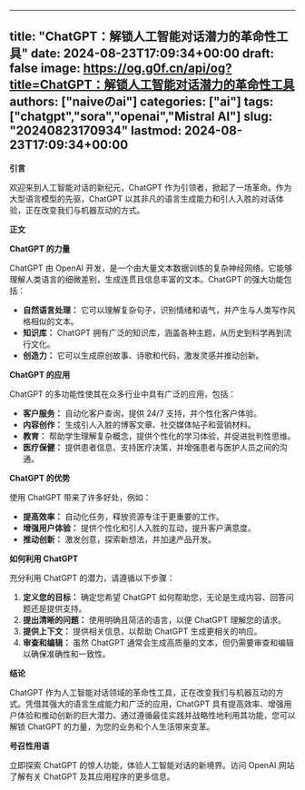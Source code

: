 
---
title: "ChatGPT：解锁人工智能对话潜力的革命性工具"
date: 2024-08-23T17:09:34+00:00
draft: false
image: https://og.g0f.cn/api/og?title=ChatGPT：解锁人工智能对话潜力的革命性工具
authors: ["naiveのai"]
categories: ["ai"]
tags: ["chatgpt","sora","openai","Mistral AI"]
slug: "20240823170934"
lastmod: 2024-08-23T17:09:34+00:00
---
**引言**

欢迎来到人工智能对话的新纪元，ChatGPT 作为引领者，掀起了一场革命。作为大型语言模型的先驱，ChatGPT 以其非凡的语言生成能力和引人入胜的对话体验，正在改变我们与机器互动的方式。

**正文**

**ChatGPT 的力量**

ChatGPT 由 OpenAI 开发，是一个由大量文本数据训练的复杂神经网络。它能够理解人类语言的细微差别，生成连贯且信息丰富的文本。ChatGPT 的强大功能包括：

* **自然语言处理：** 它可以理解复杂句子，识别情绪和语气，并产生与人类写作风格相似的文本。
* **知识库：** ChatGPT 拥有广泛的知识库，涵盖各种主题，从历史到科学再到流行文化。
* **创造力：** 它可以生成原创故事、诗歌和代码，激发灵感并推动创新。

**ChatGPT 的应用**

ChatGPT 的多功能性使其在众多行业中具有广泛的应用，包括：

* **客户服务：** 自动化客户查询，提供 24/7 支持，并个性化客户体验。
* **内容创作：** 生成引人入胜的博客文章、社交媒体帖子和营销材料。
* **教育：** 帮助学生理解复杂概念，提供个性化的学习体验，并促进批判性思维。
* **医疗保健：** 提供患者信息、支持医疗决策，并增强患者与医护人员之间的沟通。

**ChatGPT 的优势**

使用 ChatGPT 带来了许多好处，例如：

* **提高效率：** 自动化任务，释放资源专注于更重要的工作。
* **增强用户体验：** 提供个性化和引人入胜的互动，提升客户满意度。
* **推动创新：** 激发创意，探索新想法，并加速产品开发。

**如何利用 ChatGPT**

充分利用 ChatGPT 的潜力，请遵循以下步骤：

1. **定义您的目标：** 确定您希望 ChatGPT 如何帮助您，无论是生成内容、回答问题还是提供支持。
2. **提出清晰的问题：** 使用明确且简洁的语言，以便 ChatGPT 理解您的请求。
3. **提供上下文：** 提供相关信息，以帮助 ChatGPT 生成更相关的响应。
4. **审查和编辑：** 虽然 ChatGPT 通常会生成高质量的文本，但仍需要审查和编辑以确保准确性和一致性。

**结论**

ChatGPT 作为人工智能对话领域的革命性工具，正在改变我们与机器互动的方式。凭借其强大的语言生成能力和广泛的应用，ChatGPT 具有提高效率、增强用户体验和推动创新的巨大潜力。通过遵循最佳实践并战略性地利用其功能，您可以解锁 ChatGPT 的力量，为您的业务和个人生活带来变革。

**号召性用语**

立即探索 ChatGPT 的惊人功能，体验人工智能对话的新境界。访问 OpenAI 网站了解有关 ChatGPT 及其应用程序的更多信息。